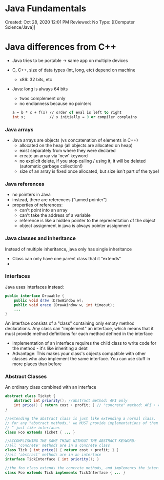 # Java Fundamentals

Created: Oct 28, 2020 12:01 PM
Reviewed: No
Type: [[Computer Science/Java]]

# Java differences from C++

- Java tries to be portable → same app on multiple devices
- C, C++, size of data types (int, long, etc) depend on machine
    - x86: 32 bits, etc
- Java: long is always 64 bits
    - twos complement only
    - no endianness because no pointers

    ```ocaml
    a = b * c + f(x) // order of eval is left to right
    int x;           // x initially = 0 or compiler complains
    ```

### Java arrays

- Java arrays are objects (vs concatenation of elements in C++)
    - allocated on the heap (all objects are allocated on heap)
    - exist separately from where they were declared
    - create an array via 'new' keyword
    - no explicit delete, if you stop calling / using it, it will be deleted (automatic garbage collection!)
    - size of an array is fixed once allocated, but size isn't part of the type!

### Java references

- no pointers in Java
- instead, there are references ("tamed pointer")
- properties of references:
    - can't point into an array
    - can't take the address of a variable
    - reference is like a hidden pointer to the representation of the object
    - object assignment in java is always pointer assignment

### Java classes and inheritance

Instead of multiple inheritance, java only has single inheritance

- Class can only have one parent class that it "extends"
- 

### Interfaces

Java uses interfaces instead:

```java
public interface Drawable {
	public void draw (DrawWindow w);
	public void erace (DrawWindow w, int timeout);
	...
}
```

An interface consists of a "class" containing only empty method declarations. Any class can "implement" an interface, which means that it must provide method definitions for each method defined in the interface

- Implementation of an interface requires the child class to write code for the method - it's like inheriting a debt
- Advantage: This makes your class's objects compatible with other classes who also implement the same interface. You can use stuff in more places than before

### Abstract Classes

An ordinary class combined with an interface

```java
abstract class Ticket {
	abstract int priority(); //abstract method: API only
	int price() { return cost + profit; } // "concrete" method: API + code
}

//extending the abstract class is just like extending a normal class.
// for any "abstract methods," we MUST provide implementations of them here
// ^ just like interfaces
class Foo extends Ticket { ... }

//ACCOMPLISHING THE SAME THING WITHOUT THE ABSTRACT KEYWORD:
//all 'concrete' methods are in a concrete class
class Tick { int price() { return cost + profit; } }
//all 'abstract' methods are in an interface
interface TickInterface { int priority(); }

//the foo class extends the concrete methods, and implements the interface
class Foo extends Tick implements TickInterface { ... }
```